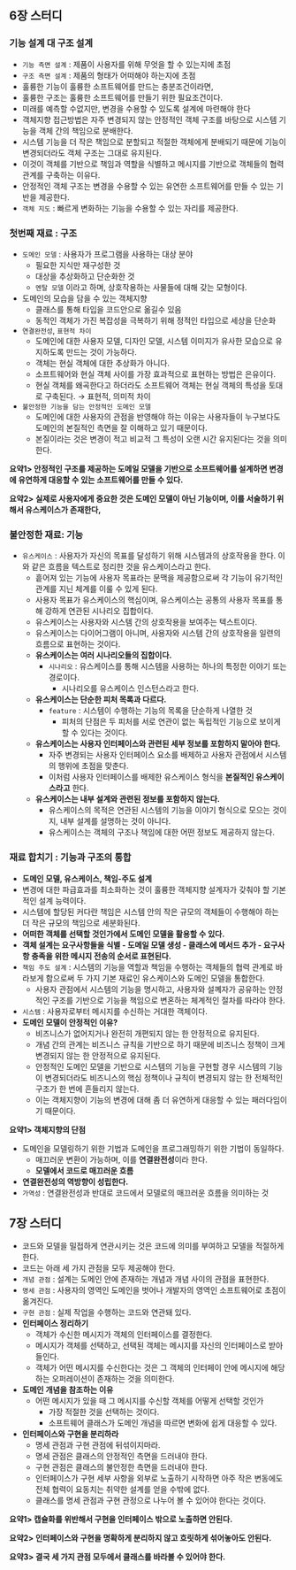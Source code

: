 
## 6장 스터디

### 기능 설계 대 구조 설계

- `기능 측면 설계` : 제품이 사용자를 위해 무엇을 할 수 있는지에 초점
- `구조 측면 설계` : 제품의 형태가 어떠해야 하는지에 초점
- 훌륭한 기능이 훌륭한 소프트웨어를 만드는 충분조건이라면,
- 훌륭한 구조는 훌륭한 소프트웨어를 만들기 위한 필요조건이다.
- 미래를 예측할 수없지만, 변경을 수용할 수 있도록 설계에 마련해야 한다
- 객체지향 접근방법은 자주 변경되지 않는 안정적인 객체 구조를 바탕으로 시스템 기능을 객체 간의 책임으로 분배한다.
- 시스템 기능을 더 작은 책임으로 분할되고 적절한 객체에게 분배되기 때문에 기능이 변경되더라도 객체 구조는 그대로 유지된다.
- 이것이 객체를 기반으로 책임과 역할을 식별하고 메시지를 기반으로 객체들의 협력 관계를 구축하는 이유다.
- 안정적인 객체 구조는 변경을 수용할 수 있는 유연한 소프트웨어를 만들 수 있는 기반을 제공한다.
- `객체 지도` : 빠르게 변화하는 기능을 수용할 수 있는 자리를 제공한다.

### 첫번째 재료 : 구조

- `도메인 모델` : 사용자가 프로그램을 사용하는 대상 분야
    - 필요한 지식만 재구성한 것
    - 대상을 추상화하고 단순화한 것
    - `멘탈 모델` 이라고 하며, 상호작용하는 사물들에 대해 갖는 모형이다.
- 도메인의 모습을 담을 수 있는 객체지향
    - 클래스를 통해 타입을 코드안으로 옮길수 있음
    - 동적인 객체가 가진 복잡성을 극복하기 위해 정적인 타입으로 세상을 단순화
- `연결완전성`, `표현적 차이`
    - 도메인에 대한 사용자 모델, 디자인 모델, 시스템 이미지가 유사한 모습으로 유지하도록 만드는 것이 가능하다.
    - 객체는 현실 객체에 대한 추상화가 아니다.
    - 소프트웨어와 현실 객체 사이를 가장 효과적으로 표현하는 방법은 은유이다.
    - 현실 객체를 왜곡한다고 하더라도 소프트웨어 객체는 현실 객체의 특성을 토대로 구축된다. → 표현적, 의미적 차이
- `불안정한 기능을 담는 안정적인 도메인 모델`
    - 도메인에 대한 사용자의 관점을 반영해야 하는 이유는 사용자들이 누구보다도 도메인의 본질적인 측면을 잘 이해하고 있기 때문이다.
    - 본질이라는 것은 변경이 적고 비교적 그 특성이 오랜 시간 유지된다는 것을 의미한다.

**요약1> 안정적인 구조를 제공하는 도메일 모델을 기반으로 소프트웨어를 설계하면 변경에 유연하게 대응할 수 있는 소프트웨어를 만들 수 있다.**

**요약2> 실제로 사용자에게 중요한 것은 도메인 모델이 아닌 기능이며, 이를 서술하기 위해서 유스케이스가 존재한다,**

### 불안정한 재료: 기능

- `유스케이스` : 사용자가 자신의 목표를 달성하기 위해 시스템과의 상호작용을 한다. 이와 같은 흐름을 텍스트로 정리한 것을 유스케이스라고 한다.
    - 흩어져 있는 기능에 사용자 목표라는 문맥을 제공함으로써 각 기능이 유기적인 관계를 지닌 체계를 이룰 수 있게 된다.
    - 사용자 목표가 유스케이스의 핵심이며, 유스케이스는 공통의 사용자 목표를 통해 강하게 연관된 시나리오 집합이다.
    - 유스케이스는 사용자와 시스템 간의 상호작용을 보여주는 텍스트이다.
    - 유스케이스는 다이어그램이 아니며, 사용자와 시스템 간의 상호작용을 일련의 흐름으로 표현하는 것이다.
    - **유스케이스는 여러 시나리오들의 집합이다.**
        - `시나리오` : 유스케이스를 통해 시스템을 사용하는 하나의 특정한 이야기 또는 경로이다.
            - 시나리오를 유스케이스 인스턴스라고 한다.
    - **유스케이스는 단순한 피처 목록과 다르다.**
        - `feature` : 시스템이 수행하는 기능의 목록을 단순하게 나열한 것
            - 피처의 단점은 두 피처를 서로 연관이 없는 독립적인 기능으로 보이게 할 수 있다는 것이다.
    - **유스케이스는 사용자 인터페이스와 관련된 세부 정보를 포함하지 말아야 한다.**
        - 자주 변경되는 사용자 인터페이스 요소를 배제하고 사용자 관점에서 시스템의 행위에 초점을 맞춘다.
        - 이처럼 사용자 인터페이스를 배제한 유스케이스 형식을 **본질적인 유스케이스라고** 한다.
    - **유스케이스는 내부 설계와 관련된 정보를 포함하지 않는다.**
        - 유스케이스의 목적은 연관된 시스템의 기능을 이야기 형식으로 모으는 것이지, 내부 설계를 설명하는 것이 아니다.
        - 유스케이스는 객체의 구조나 책임에 대한 어떤 정보도 제공하지 않는다.

### 재료 합치기 : 기능과 구조의 통합

- **도메인 모델, 유스케이스, 책임-주도 설계**
- 변경에 대한 파급효과를 최소화하는 것이 훌륭한 객체지향 설계자가 갖춰야 할 기본적인 설계 능력이다.
- 시스템에 할당된 커다란 책임은 시스템 안의 작은 규모의 객체들이 수행해야 하는 더 작은 규모의 책임으로 세분화된다.
- **어떠한 객체를 선택할 것인가에서 도메인 모델을 활용할 수 있다.**
- **객체 설계는 요구사항들을 식별 - 도메일 모델 생성 - 클래스에 메서드 추가 - 요구사항 충족을 위한 메시지 전송의 순서로 표현된다.**
- `책임 주도 설계` : 시스템의 기능을 역할과 책임을 수행하는 객체들의 협력 관계로 바라보게 함으로써 두 가지 기본 재료인 유스케이스와 도메인 모델을 통합한다.
    - 사용자 관점에서 시스템의 기능을 명시하고, 사용자와 설꼐자가 공유하는 안정적인 구조를 기반으로 기능을 책임으로 변혼하는 체계적인 절차를 따라야 한다.
- `시스템` : 사용자로부터 메시지를 수신하는 거대한 객체이다.
- **도메인 모델이 안정적인 이유?**
    - 비즈니스가 없어지거나 완전히 개편되지 않는 한 안정적으로 유지된다.
    - 개념 간의 관계는 비즈니스 규칙을 기반으로 하기 때문에 비즈니스 정책이 크게 변경되지 않는 한 안정적으로 유지된다.
    - 안정적인 도메인 모델을 기반으로 시스템의 기능을 구현할 경우 시스템의 기능이 변경되더라도 비즈니스의 핵심 정책이나 규칙이 변경되지 않는 한 전체적인 구조가 한 번에 흔들리지 않는다.
    - 이는 객체지향이 기능의 변경에 대해 좀 더 유연하게 대응할 수 있는 패러다임이기 때문이다.

**요약1> 객체지향의 단점**

- 도메인을 모델링하기 위한 기법과 도메인을 프로그래밍하기 위한 기법이 동일하다.
    - 매끄러운 변환이 가능하며, 이를 **연결완전성**이라 한다.
    - **모델에서 코드로 매끄러운 흐름**
- **연결완전성의 역방향이 성립한다.**
- `가역성` : 연결완전성과 반대로 코드에서 모델로의 매끄러운 흐름을 의미하는 것

## 7장 스터디

- 코드와 모델을 밀접하게 연관시키는 것은 코드에 의미를 부여하고 모델을 적절하게 한다.
- 코드는 아래 세 가지 관점을 모두 제공해야 한다.
- `개념 관점` :  설계는 도메인 안에 존재하는 개념과 개념 사이의 관점을 표현한다.
- `명세 관점` : 사용자의 영역인 도메인을 벗어나 개발자의 영역인 소프트웨어로 초점이 옮겨진다.
- `구현 관점` : 실제 작업을 수행하는 코드와 연관돼 있다.
- **인터페이스 정리하기**
    - 객체가 수신한 메시지가 객체의 인터페이스를 결정한다.
    - 메시지가 객체를 선택하고, 선택된 객체는 메시지를 자신의 인터페이스로 받아들인다.
    - 객체가 어떤 메시지를 수신한다는 것은 그 객체의 인터페이 안에 메시지에 해당하는 오퍼레이션이 존재하는 것을 의미한다.
- **도메인 개념을 참조하는 이유**
    - 어떤 메시지가 있을 때 그 메시지를 수신할 객체를 어떻게 선택할 것인가
        - 가장 적절한 것을 선택하는 것이다.
        - 소프트웨어 클래스가 도메인 개념을 따르면 변화에 쉽게 대응할 수 있다.
- **인터페이스와 구현을 분리하라**
    - 명세 관점과 구현 관점에 뒤섞이지마라.
    - 명세 관점은 클래스의 안정적인 측면을 드러내야 한다.
    - 구현 관점은 클래스의 불안정한 측면을 드러내야 한다.
    - 인터페이스가 구현 세부 사항을 외부로 노출하기 시작하면 아주 작은 변동에도 전체 협력이 요동치는 취약한 설계를 얻을 수밖에 없다.
    - 클래스를 명세 관점과 구현 관정으로 나누어 볼 수 있어야 한다는 것이다.

**요약1> 캡슐화를 위반해서 구현을 인터페이스 밖으로 노출하면 안된다.**

**요약2> 인터페이스와 구현을 명확하게 분리하지 않고 흐릿하게 섞어놓아도 안된다.**

**요약3> 결국 세 가지 관점 모두에서 클래스를 바라볼 수 있어야 한다.**